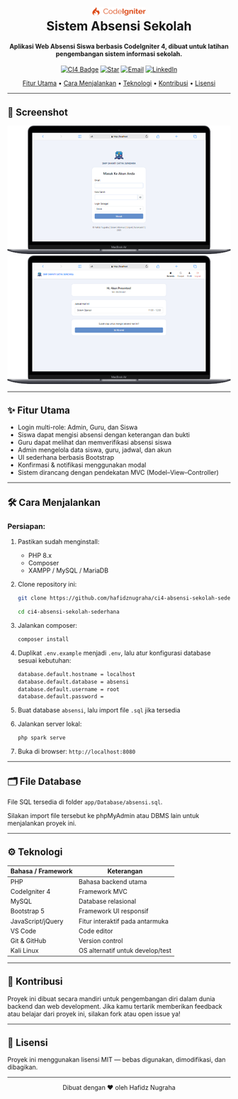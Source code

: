 <h1 align="center">
  <br>
  <img src="https://raw.githubusercontent.com/hafidznugraha/ci4-absensi-sekolah-sederhana/52e1b338130c99eaa90527c0ff3a207726dbf955/public/assets/img/codeigniter.png" alt="CodeIgniter 4" width="120">
  <br>
  Sistem Absensi Sekolah
  <br>
</h1>

<h4 align="center">Aplikasi Web Absensi Siswa berbasis CodeIgniter 4, dibuat untuk latihan pengembangan sistem informasi sekolah.</h4>

<p align="center">
  <a href="#"><img src="https://img.shields.io/badge/CodeIgniter4-%23EE4623.svg?style=flat&logo=codeigniter&logoColor=white" alt="CI4 Badge" /></a>
  <a href="https://github.com/hafidznugraha/ci4-absensi-sekolah-sederhana"><img src="https://img.shields.io/github/stars/hafidznugraha/ci4-absensi-sekolah-sederhana?style=social" alt="Star"></a>
  <a href="mailto:nugrahahafidz02@gmail.com"><img src="https://img.shields.io/badge/email-kontak-green.svg" alt="Email"></a>
  <a href="https://www.linkedin.com/in/hafidz-nugraha-sisfo-unjani"><img src="https://img.shields.io/badge/LinkedIn-Hubungi-blue.svg" alt="LinkedIn"></a>
</p>

<p align="center">
  <a href="#fitur-utama">Fitur Utama</a> •
  <a href="#cara-menjalankan">Cara Menjalankan</a> •
  <a href="#teknologi">Teknologi</a> •
  <a href="#kontribusi">Kontribusi</a> •
  <a href="#lisensi">Lisensi</a>
</p>

---

## 📸 Screenshot

![screenshot](https://raw.githubusercontent.com/hafidznugraha/ci4-absensi-sekolah-sederhana/refs/heads/main/public/assets/img/loginpage.png)
![screenshot](https://raw.githubusercontent.com/hafidznugraha/ci4-absensi-sekolah-sederhana/refs/heads/main/public/assets/img/berandasiswa.png)

---

## ✨ Fitur Utama

- Login multi-role: Admin, Guru, dan Siswa
- Siswa dapat mengisi absensi dengan keterangan dan bukti
- Guru dapat melihat dan memverifikasi absensi siswa
- Admin mengelola data siswa, guru, jadwal, dan akun
- UI sederhana berbasis Bootstrap
- Konfirmasi & notifikasi menggunakan modal
- Sistem dirancang dengan pendekatan MVC (Model–View–Controller)

---

## 🛠️ Cara Menjalankan

### Persiapan:
1. Pastikan sudah menginstall:
   - PHP 8.x
   - Composer
   - XAMPP / MySQL / MariaDB

2. Clone repository ini:
   ```bash
   git clone https://github.com/hafidznugraha/ci4-absensi-sekolah-sederhana.git
   ```
   ```bash
   cd ci4-absensi-sekolah-sederhana
3. Jalankan composer:
   ```bash
   composer install
4. Duplikat `.env.example` menjadi `.env`, lalu atur konfigurasi database sesuai kebutuhan:
   ```bash
   database.default.hostname = localhost
   database.default.database = absensi
   database.default.username = root
   database.default.password =
5. Buat database `absensi`, lalu import file `.sql` jika tersedia
6. Jalankan server lokal:
   ```bash
   php spark serve
7. Buka di browser:
   `http://localhost:8080`
---

## 🗂️ File Database

File SQL tersedia di folder `app/Database/absensi.sql`.

Silakan import file tersebut ke phpMyAdmin atau DBMS lain untuk menjalankan proyek ini.

---

## ⚙️ Teknologi
| Bahasa / Framework | Keterangan                       |
| ------------------ | -------------------------------- |
| PHP                | Bahasa backend utama             |
| CodeIgniter 4      | Framework MVC                    |
| MySQL              | Database relasional              |
| Bootstrap 5        | Framework UI responsif           |
| JavaScript/jQuery  | Fitur interaktif pada antarmuka  |
| VS Code            | Code editor                      |
| Git & GitHub       | Version control                  |
| Kali Linux         | OS alternatif untuk develop/test |

---

## 🤝 Kontribusi
Proyek ini dibuat secara mandiri untuk pengembangan diri dalam dunia backend dan web development.
Jika kamu tertarik memberikan feedback atau belajar dari proyek ini, silakan fork atau open issue ya!

---

## 📄 Lisensi
Proyek ini menggunakan lisensi MIT — bebas digunakan, dimodifikasi, dan dibagikan.

---

<p align="center">Dibuat dengan ❤️ oleh Hafidz Nugraha</p>
